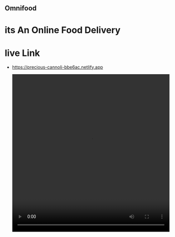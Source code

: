 ## Omnifood 
# its An Online Food Delivery

# live Link 

* https://precious-cannoli-bbe6ac.netlify.app

   <video width="500" height="500" controls>
   <source src="Video/omnifood.webm" type="video/mp4">

    </video> 